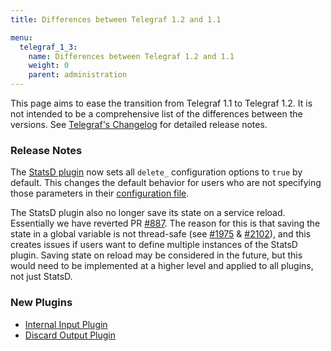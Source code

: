 ```yaml
---
title: Differences between Telegraf 1.2 and 1.1

menu:
  telegraf_1_3:
    name: Differences between Telegraf 1.2 and 1.1
    weight: 0
    parent: administration
---
```


This page aims to ease the transition from Telegraf 1.1 to Telegraf 1.2.
It is not intended to be a comprehensive list of the differences between the
versions.
See
[Telegraf's Changelog](https://github.com/influxdata/telegraf/blob/master/CHANGELOG.md)
for detailed release notes.

### Release Notes

The
[StatsD plugin](https://github.com/influxdata/telegraf/tree/master/plugins/inputs/statsd)
now sets all `delete_` configuration options to `true` by default.
This changes the default behavior for users who are not specifying those
parameters in their [configuration file](/telegraf/v1.3/administration/configuration/).

The StatsD plugin also no longer save its state on a service reload.
Essentially we have reverted PR [#887](https://github.com/influxdata/telegraf/pull/887).
The reason for this is that saving the state in a global variable is not
thread-safe (see [#1975](https://github.com/influxdata/telegraf/issues/1975) & [#2102](https://github.com/influxdata/telegraf/issues/2102)),
and this creates issues if users want to define multiple instances
of the StatsD plugin.
Saving state on reload may be considered in the future,
but this would need to be implemented at a higher level and applied to all
plugins, not just StatsD.

### New Plugins

* [Internal Input Plugin](https://github.com/influxdata/telegraf/tree/master/plugins/inputs/internal)
* [Discard Output Plugin](https://github.com/influxdata/telegraf/tree/release-1.2/plugins/outputs/discard)

